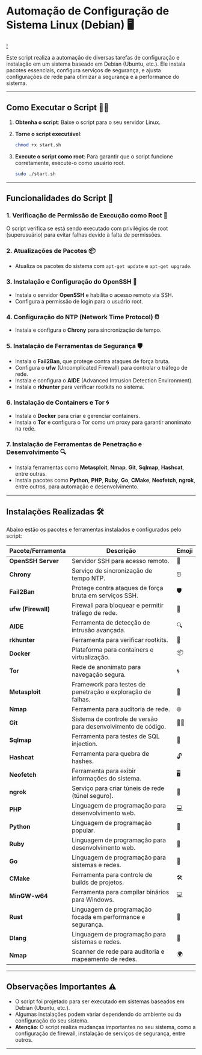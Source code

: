 # Automação de Configuração de Sistema Linux (Debian) 🖥️

[!](./1.png)

Este script realiza a automação de diversas tarefas de configuração e instalação em um sistema baseado em Debian (Ubuntu, etc.). Ele instala pacotes essenciais, configura serviços de segurança, e ajusta configurações de rede para otimizar a segurança e a performance do sistema.

---

## Como Executar o Script 🏃‍♂️

1. **Obtenha o script**:
   Baixe o script para o seu servidor Linux.
   
2. **Torne o script executável**:
   ```bash
   chmod +x start.sh
   ```

3. **Execute o script como root**:
   Para garantir que o script funcione corretamente, execute-o como usuário root.
   ```bash
   sudo ./start.sh
   ```

---

## Funcionalidades do Script 🚀

### 1. **Verificação de Permissão de Execução como Root** 🔐
O script verifica se está sendo executado com privilégios de root (superusuário) para evitar falhas devido à falta de permissões.

### 2. **Atualizações de Pacotes** 📦
- Atualiza os pacotes do sistema com `apt-get update` e `apt-get upgrade`.

### 3. **Instalação e Configuração do OpenSSH** 🔐
- Instala o servidor **OpenSSH** e habilita o acesso remoto via SSH.
- Configura a permissão de login para o usuário root.

### 4. **Configuração do NTP (Network Time Protocol)** ⏰
- Instala e configura o **Chrony** para sincronização de tempo.

### 5. **Instalação de Ferramentas de Segurança** 🛡️
- Instala o **Fail2Ban**, que protege contra ataques de força bruta.
- Configura o **ufw** (Uncomplicated Firewall) para controlar o tráfego de rede.
- Instala e configura o **AIDE** (Advanced Intrusion Detection Environment).
- Instala o **rkhunter** para verificar rootkits no sistema.

### 6. **Instalação de Containers e Tor** 🌀
- Instala o **Docker** para criar e gerenciar containers.
- Instala o **Tor** e configura o Tor como um proxy para garantir anonimato na rede.

### 7. **Instalação de Ferramentas de Penetração e Desenvolvimento** 🔍
- Instala ferramentas como **Metasploit**, **Nmap**, **Git**, **Sqlmap**, **Hashcat**, entre outras.
- Instala pacotes como **Python**, **PHP**, **Ruby**, **Go**, **CMake**, **Neofetch**, **ngrok**, entre outros, para automação e desenvolvimento.

---

## Instalações Realizadas 🛠️

Abaixo estão os pacotes e ferramentas instalados e configurados pelo script:

| Pacote/Ferramenta         | Descrição                                                     | Emoji         |
|---------------------------|---------------------------------------------------------------|---------------|
| **OpenSSH Server**         | Servidor SSH para acesso remoto.                             | 🔐            |
| **Chrony**                 | Serviço de sincronização de tempo NTP.                       | ⏰            |
| **Fail2Ban**               | Protege contra ataques de força bruta em serviços SSH.       | 🛡️            |
| **ufw (Firewall)**         | Firewall para bloquear e permitir tráfego de rede.           | 🚫            |
| **AIDE**                   | Ferramenta de detecção de intrusão avançada.                  | 🔍            |
| **rkhunter**               | Ferramenta para verificar rootkits.                          | 👾            |
| **Docker**                 | Plataforma para containers e virtualização.                  | 📦            |
| **Tor**                    | Rede de anonimato para navegação segura.                     | 🌀            |
| **Metasploit**             | Framework para testes de penetração e exploração de falhas.  | 🐍            |
| **Nmap**                   | Ferramenta para auditoria de rede.                           | 🌐            |
| **Git**                    | Sistema de controle de versão para desenvolvimento de código.| 🧑‍💻         |
| **Sqlmap**                 | Ferramenta para testes de SQL injection.                     | 💉            |
| **Hashcat**                | Ferramenta para quebra de hashes.                            | 🔓            |
| **Neofetch**               | Ferramenta para exibir informações do sistema.               | 🖥️            |
| **ngrok**                  | Serviço para criar túneis de rede (túnel seguro).             | 🌉            |
| **PHP**                    | Linguagem de programação para desenvolvimento web.           | 💻            |
| **Python**                 | Linguagem de programação popular.                            | 🐍            |
| **Ruby**                   | Linguagem de programação para desenvolvimento web.           | 💎            |
| **Go**                     | Linguagem de programação para sistemas e redes.              | 🏁            |
| **CMake**                  | Ferramenta para controle de builds de projetos.              | 🛠️            |
| **MinGW-w64**              | Ferramenta para compilar binários para Windows.              | 💻            |
| **Rust**                   | Linguagem de programação focada em performance e segurança.  | 🦀            |
| **Dlang**                  | Linguagem de programação para sistemas e redes.              | 🐬            |
| **Nmap**                   | Scanner de rede para auditoria e mapeamento de redes.        | 🌍            |

---

## Observações Importantes ⚠️

- O script foi projetado para ser executado em sistemas baseados em Debian (Ubuntu, etc.).
- Algumas instalações podem variar dependendo do ambiente ou da configuração do seu sistema.
- **Atenção**: O script realiza mudanças importantes no seu sistema, como a configuração de firewall, instalação de serviços de segurança, entre outros.

---

